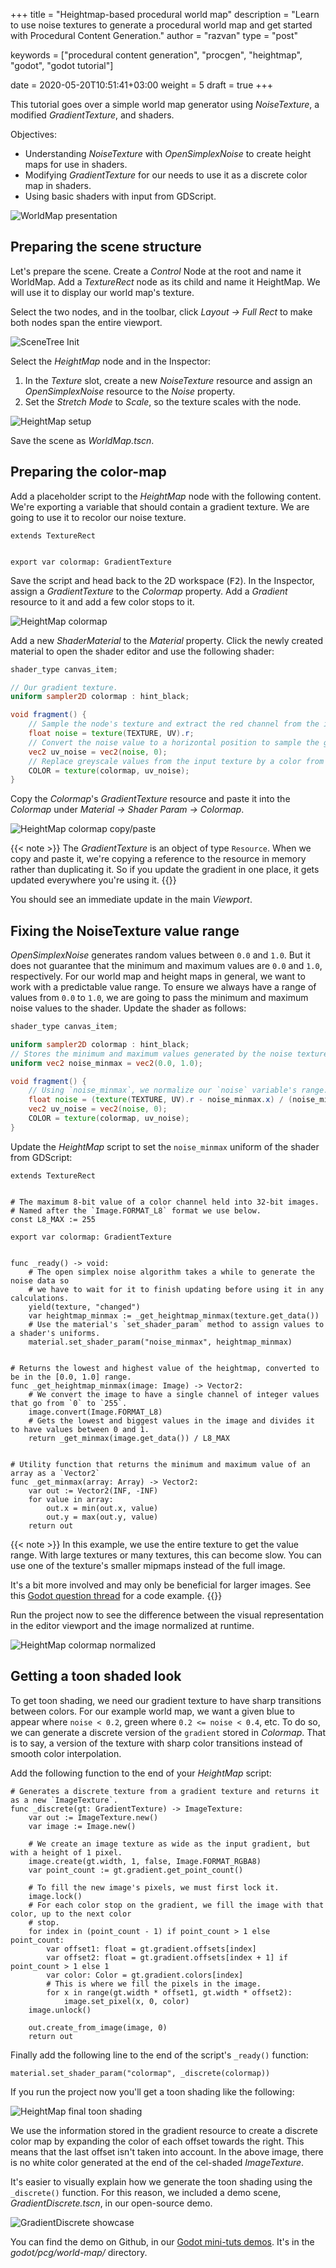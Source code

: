 +++
title = "Heightmap-based procedural world map"
description = "Learn to use noise textures to generate a procedural world map and get started with Procedural Content Generation."
author = "razvan"
type = "post"

keywords = ["procedural content generation", "procgen", "heightmap", "godot", "godot tutorial"]

date = 2020-05-20T10:51:41+03:00
weight = 5
draft = true
+++

This tutorial goes over a simple world map generator using _NoiseTexture_, a modified _GradientTexture_, and shaders.

Objectives:

- Understanding _NoiseTexture_ with _OpenSimplexNoise_ to create height maps for use in shaders.
- Modifying _GradientTexture_ for our needs to use it as a discrete color map in shaders.
- Using basic shaders with input from GDScript.

![WorldMap presentation](./images/presentation.png)

## Preparing the scene structure

Let's prepare the scene. Create a _Control_ Node at the root and name it WorldMap. Add a _TextureRect_ node as its child and name it HeightMap. We will use it to display our world map's texture.

Select the two nodes, and in the toolbar, click _Layout -> Full Rect_ to make both nodes span the entire viewport.

![SceneTree Init](./images/scenetree-init.png)

Select the _HeightMap_ node and in the Inspector:

1. In the _Texture_ slot, create a new _NoiseTexture_ resource and assign an _OpenSimplexNoise_ resource to the _Noise_ property.
1. Set the _Stretch Mode_ to _Scale_, so the texture scales with the node.

![HeightMap setup](./images/heightmap-setup.png)

Save the scene as _WorldMap.tscn_.

## Preparing the color-map

Add a placeholder script to the _HeightMap_ node with the following content. We're exporting a variable that should contain a gradient texture. We are going to use it to recolor our noise texture.

```gdscript
extends TextureRect


export var colormap: GradientTexture
```

Save the script and head back to the 2D workspace (<kbd>F2</kbd>). In the Inspector, assign a _GradientTexture_ to the _Colormap_ property. Add a _Gradient_ resource to it and add a few color stops to it.

![HeightMap colormap](./images/heightmap-colormap.png)

Add a new _ShaderMaterial_ to the _Material_ property. Click the newly created material to open the shader editor and use the following shader:

```glsl
shader_type canvas_item;

// Our gradient texture.
uniform sampler2D colormap : hint_black;

void fragment() {
	// Sample the node's texture and extract the red channel from the image.
	float noise = texture(TEXTURE, UV).r;
	// Convert the noise value to a horizontal position to sample the gradient texture.
	vec2 uv_noise = vec2(noise, 0);
	// Replace greyscale values from the input texture by a color from the gradient texture.
	COLOR = texture(colormap, uv_noise);
}
```

Copy the _Colormap_'s _GradientTexture_ resource and paste it into the _Colormap_ under _Material -> Shader Param -> Colormap_.

![HeightMap colormap copy/paste](./images/heightmap-colormap-cp-1.png)

{{< note >}}
The _GradientTexture_ is an object of type `Resource`. When we copy and paste it, we're copying a reference to the resource in memory rather than duplicating it. So if you update the gradient in one place, it gets updated everywhere you're using it.
{{</note>}}

You should see an immediate update in the main _Viewport_.

## Fixing the NoiseTexture value range

_OpenSimplexNoise_ generates random values between `0.0` and `1.0`. But it does not guarantee that the minimum and maximum values are `0.0` and `1.0`, respectively. For our world map and height maps in general, we want to work with a predictable value range. To ensure we always have a range of values from `0.0` to `1.0`, we are going to pass the minimum and maximum noise values to the shader. Update the shader as follows:

```glsl
shader_type canvas_item;

uniform sampler2D colormap : hint_black;
// Stores the minimum and maximum values generated by the noise texture.
uniform vec2 noise_minmax = vec2(0.0, 1.0);

void fragment() {
	// Using `noise_minmax`, we normalize our `noise` variable's range.
	float noise = (texture(TEXTURE, UV).r - noise_minmax.x) / (noise_minmax.y - noise_minmax.x);
	vec2 uv_noise = vec2(noise, 0);
	COLOR = texture(colormap, uv_noise);
}
```

Update the _HeightMap_ script to set the `noise_minmax` uniform of the shader from GDScript:

```gdscript
extends TextureRect


# The maximum 8-bit value of a color channel held into 32-bit images.
# Named after the `Image.FORMAT_L8` format we use below.
const L8_MAX := 255

export var colormap: GradientTexture


func _ready() -> void:
	# The open simplex noise algorithm takes a while to generate the noise data so
	# we have to wait for it to finish updating before using it in any calculations.
	yield(texture, "changed")
	var heightmap_minmax := _get_heightmap_minmax(texture.get_data())
	# Use the material's `set_shader_param` method to assign values to a shader's uniforms.
	material.set_shader_param("noise_minmax", heightmap_minmax)


# Returns the lowest and highest value of the heightmap, converted to be in the [0.0, 1.0] range.
func _get_heightmap_minmax(image: Image) -> Vector2:
	# We convert the image to have a single channel of integer values that go from `0` to `255`.
	image.convert(Image.FORMAT_L8)
	# Gets the lowest and biggest values in the image and divides it to have values between 0 and 1.
	return _get_minmax(image.get_data()) / L8_MAX


# Utility function that returns the minimum and maximum value of an array as a `Vector2`
func _get_minmax(array: Array) -> Vector2:
	var out := Vector2(INF, -INF)
	for value in array:
		out.x = min(out.x, value)
		out.y = max(out.y, value)
	return out
```

{{< note >}}
In this example, we use the entire texture to get the value range. With large textures or many textures, this can become slow. You can use one of the texture's smaller mipmaps instead of the full image.

It's a bit more involved and may only be beneficial for larger images. See this [Godot question thread](https://godotengine.org/qa/48245/get-mipmap-data-from-texture) for a code example.
{{</note>}}

Run the project now to see the difference between the visual representation in the editor viewport and the image normalized at runtime.

![HeightMap colormap normalized](./images/heightmap-colormap-normalized.png)

## Getting a toon shaded look

To get toon shading, we need our gradient texture to have sharp transitions between colors. For our example world map, we want a given blue to appear where `noise < 0.2`, green where `0.2 <= noise < 0.4`, etc. To do so, we can generate a discrete version of the `gradient` stored in _Colormap_. That is to say, a version of the texture with sharp color transitions instead of smooth color interpolation.

Add the following function to the end of your _HeightMap_ script:

```gdscript
# Generates a discrete texture from a gradient texture and returns it as a new `ImageTexture`.
func _discrete(gt: GradientTexture) -> ImageTexture:
	var out := ImageTexture.new()
	var image := Image.new()

	# We create an image texture as wide as the input gradient, but with a height of 1 pixel.
	image.create(gt.width, 1, false, Image.FORMAT_RGBA8)
	var point_count := gt.gradient.get_point_count()

	# To fill the new image's pixels, we must first lock it.
	image.lock()
	# For each color stop on the gradient, we fill the image with that color, up to the next color
	# stop.
	for index in (point_count - 1) if point_count > 1 else point_count:
		var offset1: float = gt.gradient.offsets[index]
		var offset2: float = gt.gradient.offsets[index + 1] if point_count > 1 else 1
		var color: Color = gt.gradient.colors[index]
		# This is where we fill the pixels in the image.
		for x in range(gt.width * offset1, gt.width * offset2):
			image.set_pixel(x, 0, color)
	image.unlock()

	out.create_from_image(image, 0)
	return out
```

Finally add the following line to the end of the script's `_ready()` function:

```gdscript
material.set_shader_param("colormap", _discrete(colormap))
```

If you run the project now you'll get a toon shading like the following:

![HeightMap final toon shading](./images/heightmap-colormap-cellshaded.png)

We use the information stored in the gradient resource to create a discrete color map by expanding the color of each offset towards the right. This means that the last offset isn't taken into account. In the above image, there is no white color generated at the end of the cel-shaded _ImageTexture_.

It's easier to visually explain how we generate the toon shading using the `_discrete()` function. For this reason, we included a demo scene, _GradientDiscrete.tscn_, in our open-source demo.

![GradientDiscrete showcase](./images/gradient-discrete.png)

You can find the demo on Github, in our [Godot mini-tuts demos](https://github.com/GDQuest/godot-mini-tuts-demos). It's in the _godot/pcg/world-map/_ directory.
